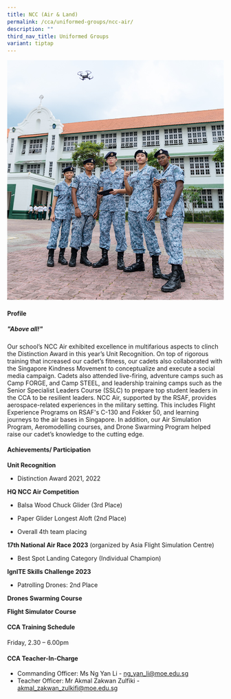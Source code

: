```yaml
---
title: NCC (Air & Land)
permalink: /cca/uniformed-groups/ncc-air/
description: ""
third_nav_title: Uniformed Groups
variant: tiptap
---
```

![](/images/Updates%20for%202025/NCC_AIR_for_website.png)
#### **Profile**

##### **"Above all!"**

Our school’s NCC Air exhibited excellence in multifarious aspects to clinch the Distinction Award in this year’s Unit Recognition. On top of rigorous training that increased our cadet’s fitness, our cadets also collaborated with the Singapore Kindness Movement to conceptualize and execute a social media campaign. Cadets also attended live-firing, adventure camps such as Camp FORGE, and Camp STEEL, and leadership training camps such as the Senior Specialist Leaders Course (SSLC) to prepare top student leaders in the CCA to be resilient leaders. NCC Air, supported by the RSAF, provides aerospace-related experiences in the military setting. This includes Flight Experience Programs on RSAF's C-130 and Fokker 50, and learning journeys to the air bases in Singapore. In addition, our Air Simulation Program, Aeromodelling courses, and Drone Swarming Program helped raise our cadet’s knowledge to the cutting edge.

#### **Achievements/ Participation**

**Unit Recognition**
* Distinction Award 2021, 2022
 
**HQ NCC Air Competition**
* Balsa Wood Chuck Glider (3rd Place)

* Paper Glider Longest Aloft (2nd Place)

* Overall 4th team placing

**17th National Air Race 2023**&nbsp;(organized by Asia Flight Simulation Centre)

* Best Spot Landing Category (Individual Champion)

**IgnITE Skills Challenge 2023**

* Patrolling Drones: 2nd Place

**Drones Swarming Course**

**Flight Simulator Course**

#### **CCA Training Schedule**

Friday, 2.30 – 6.00pm

#### **CCA Teacher-In-Charge**

* Commanding Officer: Ms Ng Yan Li - [ng_yan_li@moe.edu.sg](mailto:ng_yan_li@moe.edu.sg)
* Teacher Officer: Mr Akmal Zakwan Zulfiki - [akmal_zakwan_zulkifi@moe.edu.sg](mailto:akmal_zakwan_zulkifi@moe.edu.sg)